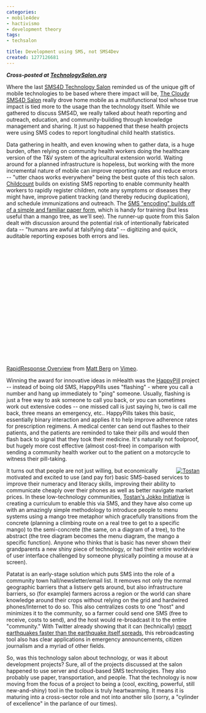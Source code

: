 ```yaml
---
categories:
- mobile4dev
- hactivismo
- development theory
tags:
- techsalon

title: Development using SMS, not SMS4Dev
created: 1277126681
---
```

<b><em>Cross-posted at <a href="http://technologysalon.org/2010/06/clear-mobile-phone-advantages.html">TechnologySalon.org</a></em></b>

Where the last <a href="http://technologysalon.org/2010/05/sms4d-text-messaging-impact.html">SMS4D Technology Salon</a> reminded us of the unique gift of mobile technologies to be based where there impact will be, <a href="http://technologysalon.org/2010/05/sms4d-2-the-cloudy-salon.html">The Cloudy SMS4D Salon</a> really drove home mobile as a multifunctional tool whose true impact is tied more to the usage than the technology itself.  While we gathered to discuss SMS4D, we really talked about heath reporting and outreach, education, and community-building through knowledge management and sharing.  It just so happened that these health projects were using SMS codes to report longitudinal child health statistics.

Data gathering in health, and even knowing when to gather data, is a huge burden, often relying on community health workers doing the healthcare version of the T&amp;V system of the agricultural extension world.  Waiting around for a planned infrastructure is hopeless, but working with the more incremental nature of mobile can improve reporting rates and reduce errors -- "utter chaos works everywhere" being the best quote of this tech salon. <a href="http://www.childcount.org/about/">Childcount</a> builds on existing SMS reporting to enable community health workers to rapidly register children, note any symptoms or diseases they might have, improve patient tracking (and thereby reducing duplication), and schedule immunizations and outreach.  The <a href="http://www.childcount.org/how-it-works/">SMS "encoding" builds off of a simple and familiar paper form</a>, which is handy for training (but less useful than a mango tree, as we'll see).  The runner-up quote from this Salon dealt with discussion around the potential risk of intentionally fabricated data -- "humans are awful at falsifying data" -- digitizing and quick, auditable reporting exposes both errors and lies.

<object width="400" height="300"><param name="allowfullscreen" value="true" /><param name="allowscriptaccess" value="always" /><param name="movie" value="http://vimeo.com/moogaloop.swf?clip_id=4952220&amp;server=vimeo.com&amp;show_title=1&amp;show_byline=1&amp;show_portrait=0&amp;color=&amp;fullscreen=1" /><embed src="http://vimeo.com/moogaloop.swf?clip_id=4952220&amp;server=vimeo.com&amp;show_title=1&amp;show_byline=1&amp;show_portrait=0&amp;color=&amp;fullscreen=1" type="application/x-shockwave-flash" allowfullscreen="true" allowscriptaccess="always" width="400" height="300"></embed></object><p><a href="http://vimeo.com/4952220">RapidResponse Overview</a> from <a href="http://vimeo.com/user1435325">Matt Berg</a> on <a href="http://vimeo.com">Vimeo</a>.</p>

Winning the award for innovative ideas in mHealth was the <a href="http://happypill.me/" target="_blank">HappyPill</a> project -- instead of boing old SMS, HappyPills uses "flashing" - where you call a number and hang up immediately to "ping" someone.  Usually, flashing is just a free way to ask someone to call you back, or you can sometimes work out extensive codes -- one missed call is just saying hi, two is call me back, three means an emergency, etc..  HappyPills takes this basic, essentially binary interaction and applies it to help improve adherence rates for prescription regimens.  A medical center can send out flashes to their patients, and the patients are reminded to take their pills and would then flash back to signal that they took their medicine.  It's naturally not foolproof, but hugely more cost effective (almost cost-free) in comparison with sending a community health worker out to the patient on a motorcycle to witness their pill-taking.

<div style="float:right"><a href="http://tostan.org/web/page/824/sectionid/547/pagelevel/2/parentid/547/interior.asp" target="_blank"><img src="http://2.bp.blogspot.com/_Bis8WXXsXhk/S7yjYMubO9I/AAAAAAAAACo/pv0bcvv7ILo/s320/Jokko+2+training+tree.JPG" alt="Tostan" border="0" /></a></div>It turns out that people are not just willing, but economically motivated and excited to use (and pay for) basic SMS-based services to improve their numeracy and literacy skills, improving their ability to communicate cheaply over their phones as well as better navigate market prices.  In these low-technology communities, <a href="http://www.tostan.org/web/page/824/sectionid/547/pagelevel/2/parentid/57/interior.asp" target="_new">Tostan's Jokko Initiative</a> is creating a curriculum to enable this via SMS, and they have also come up with an  amazingly simple methodology to introduce people to menu systems using a mango tree metaphor which gracefully transitions from the concrete (planning a climbing route on a real tree to get to a specific mango) to the semi-concrete (the same, on a diagram of a tree), to the abstract (the tree diagram becomes the menu diagram, the mango a specific function).  Anyone who thinks that is basic has never shown their grandparents a new shiny piece of technology, or had their entire worldview of user interface challenged by someone physically pointing a mouse at a screen).

Patatat is an early-stage solution which puts SMS into the role of a community town hall/newsletter/email list.  It removes not only the normal geographic barriers that a listserv gets around, but also infrastructure barriers, so (for example) farmers across a region or the world can share knowledge around their crops without relying on the grid and hardwired phones/Internet to do so.  This also centralizes costs to one "host" and minimizes it to the community, so a farmer could send one SMS (free to receive, costs to send), and the host would re-broadcast it to the entire "community."  With Twitter already showing that it can (technically) <a href="http://xkcd.com/723/">report earthquakes faster than the earthquake itself spreads</a>, this rebroadcasting tool also has clear applications in emergency announcements, citizen journalism and a myriad of other fields.

So, was this technology salon about technology, or was it about development projects?  Sure, all of the projects discussed at the salon happened to use server and cloud-based SMS technologies.  They also probably use paper, transportation, and people.  That the technology is now moving from the focus of a project to being a (cool, exciting, powerful, still new-and-shiny) tool in the toolbox is truly heartwarming.  It means it is maturing into a cross-sector role and not into another silo (sorry, a "cylinder of excellence" in the parlance of our times).
<!--break-->
